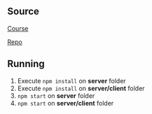 ## Source

[Course](https://www.udemy.com/course/mern-stack-master-course-building-your-own-instagram/)

[Repo](https://github.com/mukeshphulwani66/Instagram-clone-MERN-Stack)

## Running

1. Execute `npm install` on **server** folder
2. Execute `npm install` on **server/client** folder
3. `npm start` on **server** folder
4. `npm start` on **server/client** folder